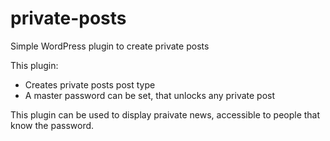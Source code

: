 # private-posts
Simple WordPress plugin to create private posts

This plugin:

- Creates private posts post type
- A master password can be set, that unlocks any private post

This plugin can be used to display praivate news, accessible to people that know the password.
